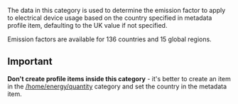 The data in this category is used to determine the emission factor to
apply to electrical device usage based on the country specified in
metadata profile item, defaulting to the UK value if not specified.

Emission factors are available for 136 countries and 15 global regions.

## Important

**Don't create profile items inside this category** - it's better to
create an item in the [/home/energy/quantity](Energy_by_Quantity)
category and set the country in the metadata item.
